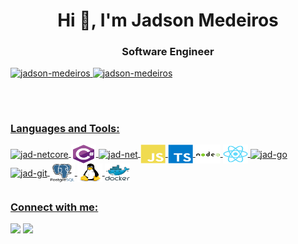 <h1 align="center">Hi 👋, I'm Jadson Medeiros</h1>
<h3 align="center">Software Engineer</h3>

 <div>
   <a href="https://github.com/jadson-medeiros">
   <img alt="jadson-medeiros" height="180em" src="https://github-readme-stats.vercel.app/api/top-langs/?username=jadson-medeiros&show_icons=true&locale=en&layout=compact&theme=dark">
   <img height="180em" src="https://github-readme-stats.vercel.app/api?username=jadson-medeiros&show_icons=true&locale=en&theme=dark" alt="jadson-medeiros" />
</div>
  
 ##
<div style="display: inline_block"><br>
 <h3 align="left">Languages and Tools:</h3>
 
  <img align="center" alt="jad-netcore" height="30" width="40" src="https://cdn.jsdelivr.net/gh/devicons/devicon/icons/dotnetcore/dotnetcore-original.svg">
  <img align="center" alt="jad-csharp" height="30" width="40" src="https://raw.githubusercontent.com/devicons/devicon/master/icons/csharp/csharp-original.svg">
  <img align="center" alt="jad-net" height="30" width="40" src="https://cdn.jsdelivr.net/gh/devicons/devicon/icons/dot-net/dot-net-plain-wordmark.svg">

  <img align="center" alt="jad-js" height="30" width="40" src="https://raw.githubusercontent.com/devicons/devicon/master/icons/javascript/javascript-plain.svg">
  <img align="center" alt="jad-ts" height="30" width="40" src="https://raw.githubusercontent.com/devicons/devicon/master/icons/typescript/typescript-plain.svg">
  <img align="center" alt="jad-node" height="30" width="40" src="https://raw.githubusercontent.com/devicons/devicon/master/icons/nodejs/nodejs-original-wordmark.svg">
  <img align="center" alt="jad-react" height="30" width="40" src="https://raw.githubusercontent.com/devicons/devicon/master/icons/react/react-original.svg">
 
  <img align="center" alt="jad-go" height="30" width="40" src="https://cdn.jsdelivr.net/gh/devicons/devicon/icons/go/go-original.svg">
  <img align="center" alt="jad-git" height="30" width="40" src="https://www.vectorlogo.zone/logos/git-scm/git-scm-icon.svg">
  <img align="center" alt="jad-postgresql" height="30" width="40" src="https://raw.githubusercontent.com/devicons/devicon/master/icons/postgresql/postgresql-original-wordmark.svg"> 
  <img align="center" alt="jad-linux" height="30" width="40" src="https://raw.githubusercontent.com/devicons/devicon/master/icons/linux/linux-original.svg">
  <img align="center" alt="jad-docker" height="30" width="40" src="https://raw.githubusercontent.com/devicons/devicon/master/icons/docker/docker-original-wordmark.svg"> 
</div>
  
 ##
 
<div> 
 <h3 align="left">Connect with me:</h3>
 <p align="left">
  <a href = "mailto:developer.medeiros@gmail.com"><img src="https://img.shields.io/badge/-Gmail-%23333?style=for-the-badge&logo=gmail&logoColor=white" target="_blank"></a>
  <a href="https://www.linkedin.com/in/jadsonmedeiros" target="_blank"><img src="https://img.shields.io/badge/-LinkedIn-%230077B5?style=for-the-badge&logo=linkedin&logoColor=white" target="_blank"></a> 
 </p>
</div>
